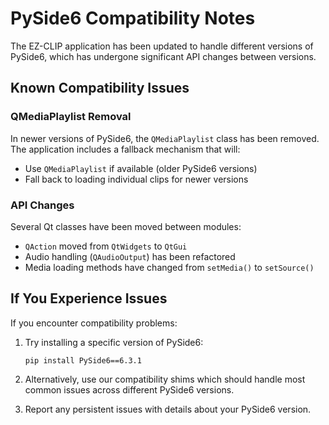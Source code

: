 # PySide6 Compatibility Notes

The EZ-CLIP application has been updated to handle different versions of PySide6, which has undergone significant API changes between versions.

## Known Compatibility Issues

### QMediaPlaylist Removal
In newer versions of PySide6, the `QMediaPlaylist` class has been removed. The application includes a fallback mechanism that will:
- Use `QMediaPlaylist` if available (older PySide6 versions)
- Fall back to loading individual clips for newer versions

### API Changes
Several Qt classes have been moved between modules:
- `QAction` moved from `QtWidgets` to `QtGui`
- Audio handling (`QAudioOutput`) has been refactored
- Media loading methods have changed from `setMedia()` to `setSource()`

## If You Experience Issues

If you encounter compatibility problems:

1. Try installing a specific version of PySide6:
   ```
   pip install PySide6==6.3.1
   ```

2. Alternatively, use our compatibility shims which should handle most common issues
   across different PySide6 versions.

3. Report any persistent issues with details about your PySide6 version.